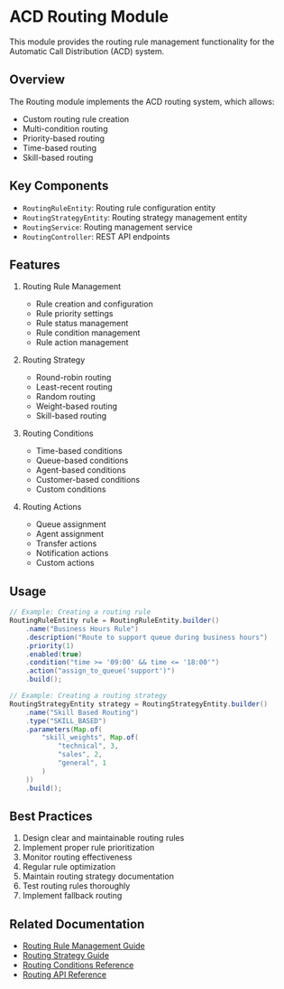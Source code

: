 # ACD Routing Module

This module provides the routing rule management functionality for the Automatic Call Distribution (ACD) system.

## Overview

The Routing module implements the ACD routing system, which allows:

- Custom routing rule creation
- Multi-condition routing
- Priority-based routing
- Time-based routing
- Skill-based routing

## Key Components

- `RoutingRuleEntity`: Routing rule configuration entity
- `RoutingStrategyEntity`: Routing strategy management entity
- `RoutingService`: Routing management service
- `RoutingController`: REST API endpoints

## Features

1. Routing Rule Management
   - Rule creation and configuration
   - Rule priority settings
   - Rule status management
   - Rule condition management
   - Rule action management

2. Routing Strategy
   - Round-robin routing
   - Least-recent routing
   - Random routing
   - Weight-based routing
   - Skill-based routing

3. Routing Conditions
   - Time-based conditions
   - Queue-based conditions
   - Agent-based conditions
   - Customer-based conditions
   - Custom conditions

4. Routing Actions
   - Queue assignment
   - Agent assignment
   - Transfer actions
   - Notification actions
   - Custom actions

## Usage

```java
// Example: Creating a routing rule
RoutingRuleEntity rule = RoutingRuleEntity.builder()
    .name("Business Hours Rule")
    .description("Route to support queue during business hours")
    .priority(1)
    .enabled(true)
    .condition("time >= '09:00' && time <= '18:00'")
    .action("assign_to_queue('support')")
    .build();

// Example: Creating a routing strategy
RoutingStrategyEntity strategy = RoutingStrategyEntity.builder()
    .name("Skill Based Routing")
    .type("SKILL_BASED")
    .parameters(Map.of(
        "skill_weights", Map.of(
            "technical", 3,
            "sales", 2,
            "general", 1
        )
    ))
    .build();
```

## Best Practices

1. Design clear and maintainable routing rules
2. Implement proper rule prioritization
3. Monitor routing effectiveness
4. Regular rule optimization
5. Maintain routing strategy documentation
6. Test routing rules thoroughly
7. Implement fallback routing

## Related Documentation

- [Routing Rule Management Guide](../routing-management.md)
- [Routing Strategy Guide](../routing-strategy.md)
- [Routing Conditions Reference](../routing-conditions.md)
- [Routing API Reference](../api/routing-api.md) 